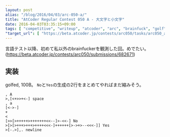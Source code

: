 ```yaml
---
layout: post
alias: "/blog/2016/04/03/arc-050-a/"
title: "AtCoder Regular Contest 050 A - 大文字と小文字"
date: 2016-04-03T03:35:15+09:00
tags: [ "competitive", "writeup", "atcoder", "arc", "brainfuck", "golf" ]
"target_url": [ "https://beta.atcoder.jp/contests/arc050/tasks/arc050_a" ]
---
```


言語テスト以降、初めて私以外のbrainfuckerを観測した回。めでたい。(<https://beta.atcoder.jp/contests/arc050/submissions/682671>)

## 実装

golfed, 100B。
`No`と`Yes`の生成の2行をまとめてやればまだ縮みそう。

``` brainfuck
, A
>,[<+>>+<-] space
, a
[<->-]
+
<
[>>[>+++++>+++++++<<--]>-<<-] No
>[>[>+++>+++>++++<<<-]++++++[>->+>--<<<-]] Yes
>[-.>],. newline
```
